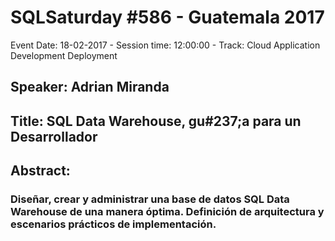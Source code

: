 # SQLSaturday #586 - Guatemala 2017
Event Date: 18-02-2017 - Session time: 12:00:00 - Track: Cloud Application Development  Deployment
## Speaker: Adrian Miranda
## Title: SQL Data Warehouse, gu#237;a para un Desarrollador
## Abstract:
### Diseñar, crear y administrar una base de datos SQL Data Warehouse de una manera óptima. Definición de arquitectura y escenarios prácticos de implementación.
